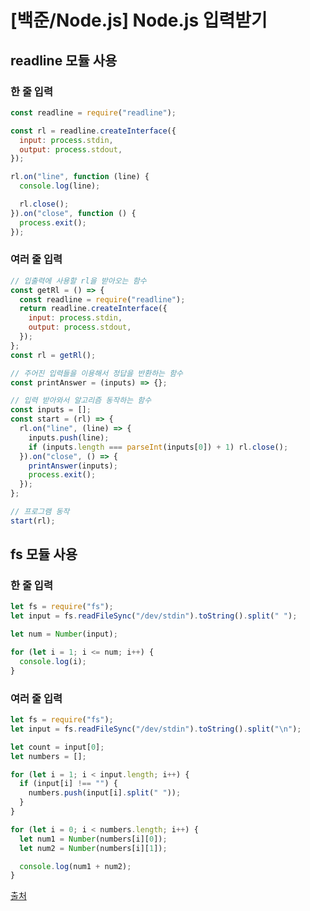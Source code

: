 # [백준/Node.js] Node.js 입력받기

## readline 모듈 사용

### 한 줄 입력

```javascript
const readline = require("readline");

const rl = readline.createInterface({
  input: process.stdin,
  output: process.stdout,
});

rl.on("line", function (line) {
  console.log(line);

  rl.close();
}).on("close", function () {
  process.exit();
});
```

### 여러 줄 입력

```javascript
// 입출력에 사용할 rl을 받아오는 함수
const getRl = () => {
  const readline = require("readline");
  return readline.createInterface({
    input: process.stdin,
    output: process.stdout,
  });
};
const rl = getRl();

// 주어진 입력들을 이용해서 정답을 반환하는 함수
const printAnswer = (inputs) => {};

// 입력 받아와서 알고리즘 동작하는 함수
const inputs = [];
const start = (rl) => {
  rl.on("line", (line) => {
    inputs.push(line);
    if (inputs.length === parseInt(inputs[0]) + 1) rl.close();
  }).on("close", () => {
    printAnswer(inputs);
    process.exit();
  });
};

// 프로그램 동작
start(rl);
```

## fs 모듈 사용

### 한 줄 입력

```javascript
let fs = require("fs");
let input = fs.readFileSync("/dev/stdin").toString().split(" ");

let num = Number(input);

for (let i = 1; i <= num; i++) {
  console.log(i);
}
```

### 여러 줄 입력

```javascript
let fs = require("fs");
let input = fs.readFileSync("/dev/stdin").toString().split("\n");

let count = input[0];
let numbers = [];

for (let i = 1; i < input.length; i++) {
  if (input[i] !== "") {
    numbers.push(input[i].split(" "));
  }
}

for (let i = 0; i < numbers.length; i++) {
  let num1 = Number(numbers[i][0]);
  let num2 = Number(numbers[i][1]);

  console.log(num1 + num2);
}
```

[출처](http://velog.io/@exploit017/%EB%B0%B1%EC%A4%80Node.js-Node.js-%EC%9E%85%EB%A0%A5-%EB%B0%9B%EA%B8%B0)
